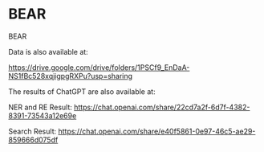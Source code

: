 # BEAR
BEAR

Data is also available at:

https://drive.google.com/drive/folders/1PSCf9_EnDaA-NS1fBc528xqjigpgRXPu?usp=sharing

The results of ChatGPT are also available at:

NER and RE Result: https://chat.openai.com/share/22cd7a2f-6d7f-4382-8391-73543a12e69e

Search Result: https://chat.openai.com/share/e40f5861-0e97-46c5-ae29-859666d075df

